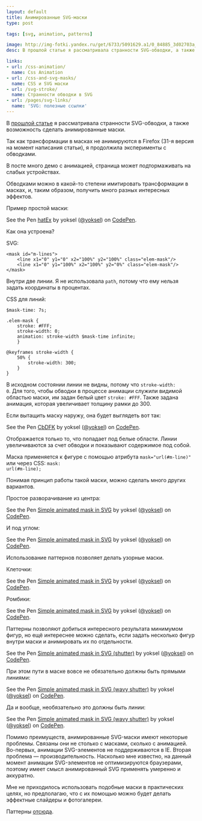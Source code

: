 ```yaml
---
layout: default
title: Анимированные SVG-маски
type: post

tags: [svg, animation, patterns]

image: http://img-fotki.yandex.ru/get/6733/5091629.a1/0_84885_3d02703a_orig
desc: В прошлой статье я рассматривала странности SVG-обводки, а также возможность сделать анимированные маски. Так как трансформации в масках не анимируются в Firefox (31-я версия на момент написания статьи), я продолжила эксперименты с обводками.

links:
- url: /css-animation/
  name: Css Animation
- url: /css-and-svg-masks/
  name: CSS и SVG маски
- url: /svg-stroke/
  name: Странности обводки в SVG
- url: /pages/svg-links/
  name: 'SVG: полезные ссылки'
---
```


В <a href="/svg-stroke">прошлой статье</a> я рассматривала странности SVG-обводки, а также возможность сделать анимированные маски.

Так как трансформации в масках не анимируются в Firefox (31-я версия на момент написания статьи), я продолжила эксперименты с обводками. <!--more-->

<div class="warning--before-read">В посте много демо с анимацией, страница может подтормаживать на слабых устройствах.</div>

Обводками можно в какой-то степени имитировать трансформации в масках, и, таким образом, получить много разных интересных эффектов.

Пример простой маски:

<p data-height="400" data-theme-id="4974" data-slug-hash="hatEx" data-default-tab="result" class='codepen'>See the Pen <a href='http://codepen.io/yoksel/pen/hatEx/'>hatEx</a> by yoksel (<a href='http://codepen.io/yoksel'>@yoksel</a>) on <a href='http://codepen.io'>CodePen</a>.</p>
<script async src="//codepen.io/assets/embed/ei.js"></script>

Как она устроена?

SVG:

<pre><code class="language-markup">&lt;mask id="m-lines">
    &lt;line x1="0" y1="0" x2="100%" y2="100%" class="elem-mask"/>
    &lt;line x1="0" y1="100%" x2="100%" y2="0%" class="elem-mask"/>
&lt;/mask></code></pre>

Внутри две линии. Я не использовала <code>path</code>, потому что ему нельзя задать координаты в процентах.

CSS для линий:

<pre><code class="language-css">$mask-time: 7s;

.elem-mask {
    stroke: #FFF;
    stroke-width: 0;
    animation: stroke-width $mask-time infinite;
    }

@keyframes stroke-width {
    50% {
        stroke-width: 300;
    }
}</code></pre>

В исходном состоянии линии не видны, потому что <code>stroke-width: 0</code>. Для того, чтобы обводки в процессе анимации служили видимой областью маски, им задан белый цвет <code>stroke: #FFF</code>. Также задана анимация, которая увеличивает толщину рамки до 300.

Если вытащить маску наружу, она будет выглядеть вот так:

<p data-height="400" data-theme-id="4974" data-slug-hash="CbDFK" data-default-tab="result" class='codepen'>See the Pen <a href='http://codepen.io/yoksel/pen/CbDFK/'>CbDFK</a> by yoksel (<a href='http://codepen.io/yoksel'>@yoksel</a>) on <a href='http://codepen.io'>CodePen</a>.</p>
<script async src="//codepen.io/assets/embed/ei.js"></script>

Отображается только то, что попадает под белые области. Линии увеличиваются за счет обводки и показывают содержимое под собой.

Маска применяется к фигуре с помощью атрибута <code>mask="url(#m-line)"</code> или через CSS: <code>mask: url(#m-line);</code>

Понимая принцип работы такой маски, можно сделать много других вариантов.

Простое разворачивание из центра:

<p data-height="400" data-theme-id="4974" data-slug-hash="sktnE" data-default-tab="result" class='codepen'>See the Pen <a href='http://codepen.io/yoksel/pen/sktnE/'>Simple animated mask in SVG</a> by yoksel (<a href='http://codepen.io/yoksel'>@yoksel</a>) on <a href='http://codepen.io'>CodePen</a>.</p>
<script async src="//codepen.io/assets/embed/ei.js"></script>

И под углом:

<p data-height="400" data-theme-id="4974" data-slug-hash="IBxJt" data-default-tab="result" class='codepen'>See the Pen <a href='http://codepen.io/yoksel/pen/IBxJt/'>Simple animated mask in SVG</a> by yoksel (<a href='http://codepen.io/yoksel'>@yoksel</a>) on <a href='http://codepen.io'>CodePen</a>.</p>
<script async src="//codepen.io/assets/embed/ei.js"></script>

Использование паттернов позволяет делать узорные маски.

Клеточки:

<p data-height="400" data-theme-id="4974" data-slug-hash="xAybm" data-default-tab="result" class='codepen'>See the Pen <a href='http://codepen.io/yoksel/pen/xAybm/'>Simple animated mask in SVG</a> by yoksel (<a href='http://codepen.io/yoksel'>@yoksel</a>) on <a href='http://codepen.io'>CodePen</a>.</p>
<script async src="//codepen.io/assets/embed/ei.js"></script>

Ромбики:

<p data-height="400" data-theme-id="4974" data-slug-hash="cHFJw" data-default-tab="result" class='codepen'>See the Pen <a href='http://codepen.io/yoksel/pen/cHFJw/'>Simple animated mask in SVG</a> by yoksel (<a href='http://codepen.io/yoksel'>@yoksel</a>) on <a href='http://codepen.io'>CodePen</a>.</p>
<script async src="//codepen.io/assets/embed/ei.js"></script>

Паттерны позволяют добиться интересного результата минимумом фигур, но ещё интереснее можно сделать, если задать несколько фигур внутри маски и анимировать их по отдельности.

<p data-height="400" data-theme-id="4974" data-slug-hash="dCFrG" data-default-tab="result" class='codepen'>See the Pen <a href='http://codepen.io/yoksel/pen/dCFrG/'>Simple animated mask in SVG (shutter)</a> by yoksel (<a href='http://codepen.io/yoksel'>@yoksel</a>) on <a href='http://codepen.io'>CodePen</a>.</p>
<script async src="//codepen.io/assets/embed/ei.js"></script>

При этом пути в маске вовсе не обязательно должны быть прямыми линиями:

<p data-height="400" data-theme-id="4974" data-slug-hash="cxkDi" data-default-tab="result" class='codepen'>See the Pen <a href='http://codepen.io/yoksel/pen/cxkDi/'>Simple animated mask in SVG (wavy shutter)</a> by yoksel (<a href='http://codepen.io/yoksel'>@yoksel</a>) on <a href='http://codepen.io'>CodePen</a>.</p>
<script async src="//codepen.io/assets/embed/ei.js"></script>

Да и вообще, необязательно это должны быть линии:

<p data-height="400" data-theme-id="4974" data-slug-hash="HvLzE" data-default-tab="result" class='codepen'>See the Pen <a href='http://codepen.io/yoksel/pen/HvLzE/'>Simple animated mask in SVG (wavy shutter)</a> by yoksel (<a href='http://codepen.io/yoksel'>@yoksel</a>) on <a href='http://codepen.io'>CodePen</a>.</p>
<script async src="//codepen.io/assets/embed/ei.js"></script>

Помимо преимуществ, анимированные SVG-маски имеют некоторые проблемы. Связаны они не столько с масками, сколько с анимацией. Во-первых, анимации SVG-элементов не поддерживаются в IE. Вторая проблема — производительность. Насколько мне известно, на данный момент анимации SVG-элементов не оптимизируются браузерами, поэтому имеет смысл анимированный SVG применять умеренно и аккуратно.

Мне не приходилось использовать подобные маски в практических целях, но предполагаю, что с их помощью можно будет делать эффектные слайдеры и фотогалереи.

Паттерны <a href="http://www.colourlovers.com/lover/yoksel">отсюда</a>.
